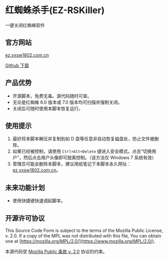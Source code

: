 # 红蜘蛛杀手(EZ-RSKiller)
一键关闭红蜘蛛软件

## 官方网站
[ez.yxsw1802.com.cn](https://ez.yxsw1802.com.cn)

[Github 下载](https://github.com/SummonHIM/EZ-RSKiller/releases)

## 产品优势
- 开源脚本，免费无毒。源代码随时可查。
- 无论是红蜘蛛 6.0 版本或 7.0 版本均可扫描并强制关闭。
- 关闭后可随时使用本脚本恢复运行。

## 使用提示
1. 最好将本脚本解压并复制到如 D 盘等任意非自动恢复磁盘处，防止文件被删除。
2. 如果已经被控制，请使用 `Ctrl+Alt+Delete` 键进入安全模式。点击“切换用户”，然后点击用户头像即可脱离控制。（该方法仅 Windows 7 系统有效）
3. 管理员可能会删除本脚本，建议用纸笔记下本脚本永久网址：[ez.yxsw1802.com.cn](https://ez.yxsw1802.com.cn)。

## 未来功能计划
- 使用快捷键快速调起脚本。

## 开源许可协议
This Source Code Form is subject to the terms of the Mozilla Public
License, v. 2.0. If a copy of the MPL was not distributed with this
file, You can obtain one at [https://mozilla.org/MPL/2.0/](https://www.mozilla.org/MPL/2.0/).

本源代码受 [Mozilla Public 条款 v. 2.0](https://www.mozilla.org/MPL/2.0/) 协议的约束。